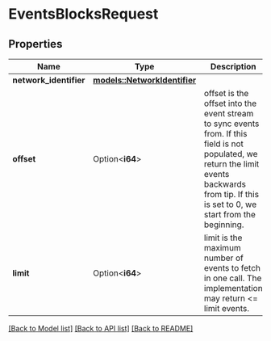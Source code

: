 # EventsBlocksRequest

## Properties

| Name                   | Type                                                  | Description                                                                                                                                                                                      | Notes      |
| ---------------------- | ----------------------------------------------------- | ------------------------------------------------------------------------------------------------------------------------------------------------------------------------------------------------ | ---------- |
| **network_identifier** | [**models::NetworkIdentifier**](NetworkIdentifier.md) |                                                                                                                                                                                                  |            |
| **offset**             | Option<**i64**>                                       | offset is the offset into the event stream to sync events from. If this field is not populated, we return the limit events backwards from tip. If this is set to 0, we start from the beginning. | [optional] |
| **limit**              | Option<**i64**>                                       | limit is the maximum number of events to fetch in one call. The implementation may return <= limit events.                                                                                       | [optional] |

[[Back to Model list]](../README.md#documentation-for-models)
[[Back to API list]](../README.md#documentation-for-api-endpoints) [[Back to README]](../README.md)
